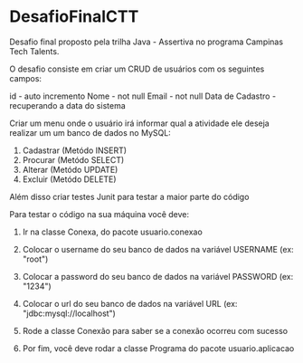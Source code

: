 # DesafioFinalCTT

Desafio final proposto pela trilha Java - Assertiva no programa Campinas Tech Talents.

O desafio consiste em criar um CRUD de usuários com os seguintes campos:

id - auto incremento
Nome - not null
Email - not null
Data de Cadastro - recuperando a data do sistema

Criar um menu onde o usuário irá informar qual a atividade ele deseja realizar um um banco de dados no MySQL:
1. Cadastrar (Metódo INSERT)
2. Procurar (Metódo SELECT)
3. Alterar (Metódo UPDATE)
4. Excluir (Metódo DELETE)

Além disso criar testes Junit para testar a maior parte do código

Para testar o código na sua máquina você deve:
1. Ir na classe Conexa, do pacote usuario.conexao
2. Colocar o username do seu banco de dados na variável USERNAME (ex: "root")
3. Colocar a password do seu banco de dados na variável PASSWORD (ex: "1234")
4. Colocar o url do seu banco de dados na variável URL (ex: "jdbc:mysql://localhost")
5. Rode a classe Conexão para saber se a conexão ocorreu com sucesso

6. Por fim, você deve rodar a classe Programa do pacote usuario.aplicacao
